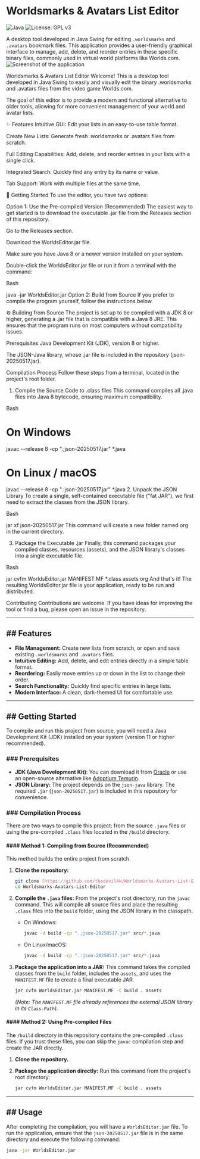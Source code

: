 # Worldsmarks & Avatars List Editor

![Java](https://img.shields.io/badge/language-Java-orange.svg)
![License: GPL v3](https://img.shields.io/badge/License-GPLv3-blue.svg)

A desktop tool developed in Java Swing for editing `.worldsmarks` and `.avatars` bookmark files. This application provides a user-friendly graphical interface to manage, add, delete, and reorder entries in these specific binary files, commonly used in virtual world platforms like Worlds.com.
![Screenshot of the application](https://github.com/user-attachments/assets/7f19d18c-ef76-4d3f-ad26-97f5b995384e)

Worldsmarks & Avatars List Editor
Welcome! This is a desktop tool developed in Java Swing to easily and visually edit the binary .worldsmarks and .avatars files from the video game Worlds.com.

The goal of this editor is to provide a modern and functional alternative to older tools, allowing for more convenient management of your world and avatar lists.

✨ Features
Intuitive GUI: Edit your lists in an easy-to-use table format.

Create New Lists: Generate fresh .worldsmarks or .avatars files from scratch.

Full Editing Capabilities: Add, delete, and reorder entries in your lists with a single click.

Integrated Search: Quickly find any entry by its name or value.

Tab Support: Work with multiple files at the same time.

🚀 Getting Started
To use the editor, you have two options:

Option 1: Use the Pre-compiled Version (Recommended)
The easiest way to get started is to download the executable .jar file from the Releases section of this repository.

Go to the Releases section.

Download the WorldsEditor.jar file.

Make sure you have Java 8 or a newer version installed on your system.

Double-click the WorldsEditor.jar file or run it from a terminal with the command:

Bash

java -jar WorldsEditor.jar
Option 2: Build from Source
If you prefer to compile the program yourself, follow the instructions below.

⚙️ Building from Source
The project is set up to be compiled with a JDK 8 or higher, generating a .jar file that is compatible with a Java 8 JRE. This ensures that the program runs on most computers without compatibility issues.

Prerequisites
Java Development Kit (JDK), version 8 or higher.

The JSON-Java library, whose .jar file is included in the repository (json-20250517.jar).

Compilation Process
Follow these steps from a terminal, located in the project's root folder.

1. Compile the Source Code to .class files
This command compiles all .java files into Java 8 bytecode, ensuring maximum compatibility.

Bash

# On Windows
javac --release 8 -cp ".;json-20250517.jar" *.java

# On Linux / macOS
javac --release 8 -cp ".:json-20250517.jar" *.java
2. Unpack the JSON Library
To create a single, self-contained executable file ("fat JAR"), we first need to extract the classes from the JSON library.

Bash

jar xf json-20250517.jar
This command will create a new folder named org in the current directory.

3. Package the Executable .jar
Finally, this command packages your compiled classes, resources (assets), and the JSON library's classes into a single executable file.

Bash

jar cvfm WorldsEditor.jar MANIFEST.MF *.class assets org
And that's it! The resulting WorldsEditor.jar file is your application, ready to be run and distributed.

Contributing
Contributions are welcome. If you have ideas for improving the tool or find a bug, please open an issue in the repository.






























---
## ## Features

* **File Management:** Create new lists from scratch, or open and save existing `.worldsmarks` and `.avatars` files.
* **Intuitive Editing:** Add, delete, and edit entries directly in a simple table format.
* **Reordering:** Easily move entries up or down in the list to change their order.
* **Search Functionality:** Quickly find specific entries in large lists.
* **Modern Interface:** A clean, dark-themed UI for comfortable use.

---
## ## Getting Started

To compile and run this project from source, you will need a Java Development Kit (JDK) installed on your system (version 11 or higher recommended).

### ### Prerequisites

* **JDK (Java Development Kit)**: You can download it from [Oracle](https://www.oracle.com/java/technologies/downloads/) or use an open-source alternative like [Adoptium Temurin](https://adoptium.net/).
* **JSON Library:** The project depends on the `json-java` library. The required `.jar` (`json-20250517.jar`) is included in this repository for convenience.

### ### Compilation Process

There are two ways to compile this project: from the source `.java` files or using the pre-compiled `.class` files located in the `/build` directory.

#### #### Method 1: Compiling from Source (Recommended)

This method builds the entire project from scratch.

1.  **Clone the repository:**
    ```bash
    git clone [https://github.com/thedevil4k/Worldsmarks-Avatars-List-Editor.git](https://github.com/thedevil4k/Worldsmarks-Avatars-List-Editor.git)
    cd Worldsmarks-Avatars-List-Editor
    ```

2.  **Compile the `.java` files:**
    From the project's root directory, run the `javac` command. This will compile all source files and place the resulting `.class` files into the `build` folder, using the JSON library in the classpath.

    * On Windows:
        ```bash
        javac -d build -cp ".;json-20250517.jar" src/*.java
        ```
    * On Linux/macOS:
        ```bash
        javac -d build -cp ".:json-20250517.jar" src/*.java
        ```

3.  **Package the application into a JAR:**
    This command takes the compiled classes from the `build` folder, includes the `assets`, and uses the `MANIFEST.MF` file to create a final executable JAR.

    ```bash
    jar cvfm WorldsEditor.jar MANIFEST.MF -C build . assets
    ```
    *(Note: The `MANIFEST.MF` file already references the external JSON library in its `Class-Path`)*.

#### #### Method 2: Using Pre-compiled Files

The `/build` directory in this repository contains the pre-compiled `.class` files. If you trust these files, you can skip the `javac` compilation step and create the JAR directly.

1.  **Clone the repository.**

2.  **Package the application directly:**
    Run this command from the project's root directory:
    ```bash
    jar cvfm WorldsEditor.jar MANIFEST.MF -C build . assets
    ```

---
## ## Usage

After completing the compilation, you will have a `WorldsEditor.jar` file. To run the application, ensure that the `json-20250517.jar` file is in the same directory and execute the following command:

```bash
java -jar WorldsEditor.jar
```

